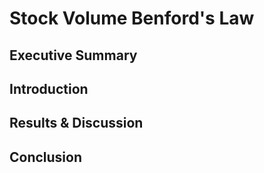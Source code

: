 # Stock Volume Benford's Law

## Executive Summary

## Introduction

## Results & Discussion

## Conclusion
